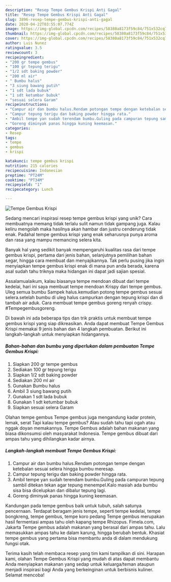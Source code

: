 ```yaml
---
description: "Resep Tempe Gembus Krispi Anti Gagal"
title: "Resep Tempe Gembus Krispi Anti Gagal"
slug: 3896-resep-tempe-gembus-krispi-anti-gagal
date: 2020-04-22T03:55:07.774Z
image: https://img-global.cpcdn.com/recipes/58380a8173f59c84/751x532cq70/tempe-gembus-krispi-foto-resep-utama.jpg
thumbnail: https://img-global.cpcdn.com/recipes/58380a8173f59c84/751x532cq70/tempe-gembus-krispi-foto-resep-utama.jpg
cover: https://img-global.cpcdn.com/recipes/58380a8173f59c84/751x532cq70/tempe-gembus-krispi-foto-resep-utama.jpg
author: Luis Nunez
ratingvalue: 3.5
reviewcount: 3
recipeingredient:
- "200 gr tempe gembus"
- "100 gr tepung terigu"
- "1/2 sdt baking powder"
- "200 ml air"
- " Bumbu halus"
- "3 siung bawang putih"
- "1 sdt lada bubuk"
- "1 sdt ketumbar bubuk"
- "sesuai selera Garam"
recipeinstructions:
- "Campur air dan bumbu halus.Rendam potongan tempe dengan ketebalan sesuai selera hingga bumbu meresap."
- "Campur tepung terigu dan baking powder hingga rata."
- "Ambil tempe yan sudah terendam bumbu.Guling pada campuran tepung sambil ditekan tekan agar tepung menempel.Kalo masiah ada bumbu sisa bisa dicelupkan dan dibalur tepung lagi."
- "Goreng diminyak panas hingga kuning keemasan."
categories:
- Resep
tags:
- tempe
- gembus
- krispi

katakunci: tempe gembus krispi 
nutrition: 215 calories
recipecuisine: Indonesian
preptime: "PT24M"
cooktime: "PT34M"
recipeyield: "1"
recipecategory: Lunch

---
```



![Tempe Gembus Krispi](https://img-global.cpcdn.com/recipes/58380a8173f59c84/751x532cq70/tempe-gembus-krispi-foto-resep-utama.jpg)

Sedang mencari inspirasi resep tempe gembus krispi yang unik? Cara membuatnya memang tidak terlalu sulit namun tidak gampang juga. Kalau keliru mengolah maka hasilnya akan hambar dan justru cenderung tidak enak. Padahal tempe gembus krispi yang enak seharusnya punya aroma dan rasa yang mampu memancing selera kita.

Banyak hal yang sedikit banyak mempengaruhi kualitas rasa dari tempe gembus krispi, pertama dari jenis bahan, selanjutnya pemilihan bahan segar, hingga cara membuat dan menyajikannya. Tak perlu pusing jika ingin menyiapkan tempe gembus krispi enak di mana pun anda berada, karena asal sudah tahu triknya maka hidangan ini dapat jadi sajian spesial.

Assalamualaikum, kalau biasanya tempe mendoan dibuat dari tempe kedelai, hari ini saya membuat tempe mendoan Krispy dari tempe gembus. Uleg semua bumbu Sampek halus.kemudian potong tempe gembus sesuai selera.setelah bumbu di uleg halus campurkan dengan tepung krispi dan di tambah air aduk. Cara membuat tempe gembus goreng renyah crispy. #Tempegembusgoreng.


Di bawah ini ada beberapa tips dan trik praktis untuk membuat tempe gembus krispi yang siap dikreasikan. Anda dapat membuat Tempe Gembus Krispi memakai 9 jenis bahan dan 4 langkah pembuatan. Berikut ini langkah-langkah untuk menyiapkan hidangannya.

<!--inarticleads1-->

##### Bahan-bahan dan bumbu yang diperlukan dalam pembuatan Tempe Gembus Krispi:

1. Siapkan 200 gr tempe gembus
1. Sediakan 100 gr tepung terigu
1. Siapkan 1/2 sdt baking powder
1. Sediakan 200 ml air
1. Gunakan  Bumbu halus
1. Ambil 3 siung bawang putih
1. Gunakan 1 sdt lada bubuk
1. Gunakan 1 sdt ketumbar bubuk
1. Siapkan sesuai selera Garam


Olahan tempe gembus Tempe gembus juga mengandung kadar protein, lemak, serat Tapi kalau tempe gembus? Atau sudah tahu tapi ogah atau nggak doyan memakannya. Tempe Gembus adalah bahan makanan yang biasa dikonsumsi oleh masyarakat Indonesia. Tempe gembus dibuat dari ampas tahu yang dihilangkan kadar airnya. 

<!--inarticleads2-->

##### Langkah-langkah membuat Tempe Gembus Krispi:

1. Campur air dan bumbu halus.Rendam potongan tempe dengan ketebalan sesuai selera hingga bumbu meresap.
1. Campur tepung terigu dan baking powder hingga rata.
1. Ambil tempe yan sudah terendam bumbu.Guling pada campuran tepung sambil ditekan tekan agar tepung menempel.Kalo masiah ada bumbu sisa bisa dicelupkan dan dibalur tepung lagi.
1. Goreng diminyak panas hingga kuning keemasan.


Kandungan pada tempe gembus baik untuk tubuh, salah satunya pencernaan. Terdapat beragam jenis tempe, seperti tempe kedelai, tempe bongkreng, tempe gembus, tempe koro pedang Tempe gembus merupakan hasil fermentasi ampas tahu oleh kapang tempe Rhizopus. Fimela.com, Jakarta Tempe gembus adalah makanan yang berasal dari ampas tahu. Lalu memasukkan ampas tahu ke dalam karung, hingga berubah bentuk. Khasiat tempe gembus yang pertama bisa membantu anda di dalam mendukung fungsi otak. 

Terima kasih telah membaca resep yang tim kami tampilkan di sini. Harapan kami, olahan Tempe Gembus Krispi yang mudah di atas dapat membantu Anda menyiapkan makanan yang sedap untuk keluarga/teman ataupun menjadi inspirasi bagi Anda yang berkeinginan untuk berbisnis kuliner. Selamat mencoba!
